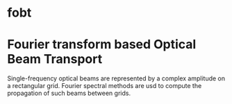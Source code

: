 # fobt
Fourier transform based Optical Beam Transport
=======================================

Single-frequency optical beams are represented by a complex
amplitude on a rectangular grid. Fourier spectral methods are usd
to compute the propagation of such beams between grids.
